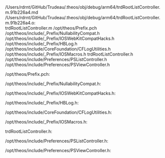 /Users/rdrnt/GitHub/Trudeau/.theos/obj/debug/arm64/trdRootListController.m.91b226a4.md /Users/rdrnt/GitHub/Trudeau/.theos/obj/debug/arm64/trdRootListController.m.91b226a4.o: \
  trdRootListController.m /opt/theos/Prefix.pch \
  /opt/theos/include/_Prefix/NullabilityCompat.h \
  /opt/theos/include/_Prefix/IOSWebKitCompatHacks.h \
  /opt/theos/include/_Prefix/HBLog.h \
  /opt/theos/include/CoreFoundation/CFLogUtilities.h \
  /opt/theos/include/_Prefix/IOSMacros.h trdRootListController.h \
  /opt/theos/include/Preferences/PSListController.h \
  /opt/theos/include/Preferences/PSViewController.h

/opt/theos/Prefix.pch:

/opt/theos/include/_Prefix/NullabilityCompat.h:

/opt/theos/include/_Prefix/IOSWebKitCompatHacks.h:

/opt/theos/include/_Prefix/HBLog.h:

/opt/theos/include/CoreFoundation/CFLogUtilities.h:

/opt/theos/include/_Prefix/IOSMacros.h:

trdRootListController.h:

/opt/theos/include/Preferences/PSListController.h:

/opt/theos/include/Preferences/PSViewController.h:
